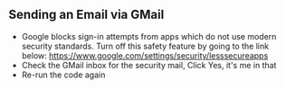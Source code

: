 
## Sending an Email via GMail

* Google blocks sign-in attempts from apps which do not use modern security standards. Turn off this safety feature by going to the link below:
https://www.google.com/settings/security/lesssecureapps
* Check the GMail inbox for the security mail, Click Yes, it's me in that
* Re-run the code again